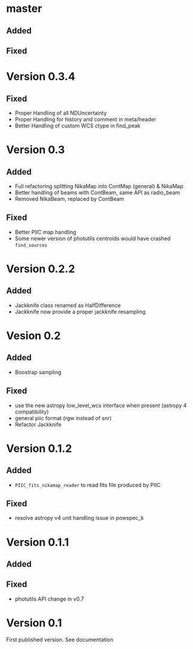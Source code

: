 master
=====

Added
-----

Fixed
-----

Version 0.3.4
=============

Fixed
-----

* Proper Handling of all NDUncertainty
* Proper Handling for history and comment in meta/header
* Better Handling of custom WCS ctype in find_peak

Version 0.3
===========

Added
-----
* Full refactoring splitting NikaMap into ContMap (general) & NikaMap
* Better handling of beams with ContBeam, same API as radio_beam
* Removed NikaBeam, replaced by ContBeam

Fixed
-----
* Better PIIC map handling
* Some newer version of photutils centroids would have crashed `find_sources`

Version 0.2.2
=============

Added
-----
* Jackknife class renamed as HalfDifference
* Jackknife now provide a proper jackknife resampling

Vesion 0.2
==========
Added
-----
* Boostrap sampling

Fixed
-----
* use the new astropy low_level_wcs interface when present (astropy 4 compatibility)
* general piic format (rgw instead of snr)
* Refactor Jackknife

Version 0.1.2
=============

Added
-----
* `PIIC_fits_nikamap_reader` to read fits file produced by PIIC

Fixed
-----
* resolve astropy v4 unit handling issue in powspec_k

Version 0.1.1
=============

Added
-----

Fixed
-----
* photutils API change in v0.7



Version 0.1
===========

First published version. See documentation
